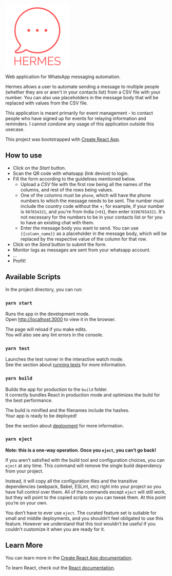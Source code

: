 ![Hermes](public/miscellaneous/logo.png)

Web application for WhatsApp messaging automation.

Hermes allows a user to automate sending a message to multiple people (whether they are or aren't in your contacts list)
from a CSV file with your number. You can also use placeholders in the message body that will be replaced with values
from the CSV file.

This application is meant primarily for event management - to contact people who have signed up for events for relaying
information and reminders. I cannot condone any usage of this application outside this usecase.

This project was bootstrapped with [Create React App](https://github.com/facebook/create-react-app).

## How to use

- Click on the *Start* button.
- Scan the QR code with whatsapp (link device) to login.
- Fill the form according to the guidelines mentioned below.
    - Upload a *CSV* file with the first row being all the names of the columns, and rest of the rows being values.
    - One of the columns must be `phone`, which will have the phone numbers to which the message needs to be sent. The
      number must include the country code without the +; for example, if your number is `987654321`, and you're from
      India (`+91`), then enter `91987654321`. It's not necessary for the numbers to be in your contacts list or for you
      to have an existing chat with them.
    - Enter the message body you want to send. You can use `{{column_name}}` as a placeholder in the message body, which
      will be replaced by the respective value of the column for that row.
- Click on the *Send* button to submit the form.
- Monitor logs as messages are sent from your whatsapp account.
- ...
- Profit!

## Available Scripts

In the project directory, you can run:

### `yarn start`

Runs the app in the development mode.\
Open [http://localhost:3000](http://localhost:3000) to view it in the browser.

The page will reload if you make edits.\
You will also see any lint errors in the console.

### `yarn test`

Launches the test runner in the interactive watch mode.\
See the section about [running tests](https://facebook.github.io/create-react-app/docs/running-tests) for more
information.

### `yarn build`

Builds the app for production to the `build` folder.\
It correctly bundles React in production mode and optimizes the build for the best performance.

The build is minified and the filenames include the hashes.\
Your app is ready to be deployed!

See the section about [deployment](https://facebook.github.io/create-react-app/docs/deployment) for more information.

### `yarn eject`

**Note: this is a one-way operation. Once you `eject`, you can’t go back!**

If you aren’t satisfied with the build tool and configuration choices, you can `eject` at any time. This command will
remove the single build dependency from your project.

Instead, it will copy all the configuration files and the transitive dependencies (webpack, Babel, ESLint, etc) right
into your project so you have full control over them. All of the commands except `eject` will still work, but they will
point to the copied scripts so you can tweak them. At this point you’re on your own.

You don’t have to ever use `eject`. The curated feature set is suitable for small and middle deployments, and you
shouldn’t feel obligated to use this feature. However we understand that this tool wouldn’t be useful if you couldn’t
customize it when you are ready for it.

## Learn More

You can learn more in
the [Create React App documentation](https://facebook.github.io/create-react-app/docs/getting-started).

To learn React, check out the [React documentation](https://reactjs.org/).
